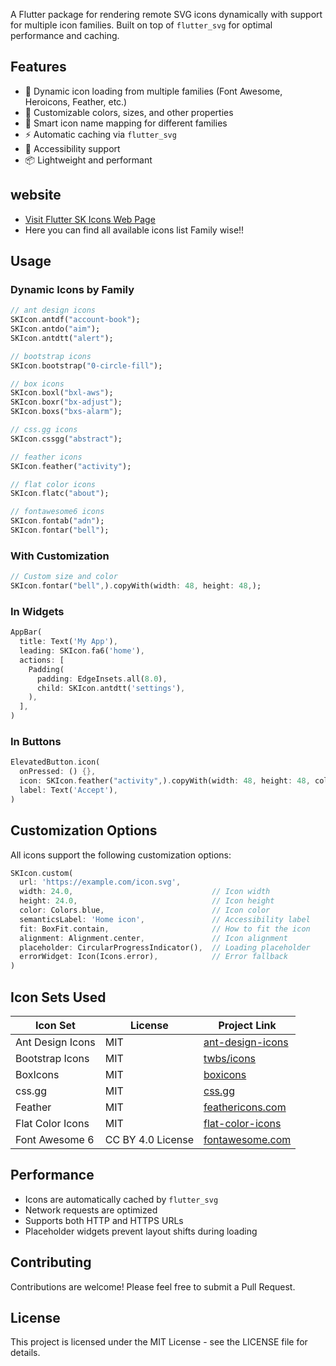 A Flutter package for rendering remote SVG icons dynamically with support for multiple icon families. Built on top of `flutter_svg` for optimal performance and caching.

## Features

- 🚀 Dynamic icon loading from multiple families (Font Awesome, Heroicons, Feather, etc.)
- 🎨 Customizable colors, sizes, and other properties
- 🔧 Smart icon name mapping for different families
- ⚡ Automatic caching via `flutter_svg`
- 🎯 Accessibility support
- 📦 Lightweight and performant

## website

- [Visit Flutter SK Icons Web Page](https://flutter-icons-sk.vercel.app)
- Here you can find all available icons list Family wise!!

## Usage

### Dynamic Icons by Family

```dart
// ant design icons
SKIcon.antdf("account-book");
SKIcon.antdo("aim");
SKIcon.antdtt("alert");

// bootstrap icons
SKIcon.bootstrap("0-circle-fill");

// box icons
SKIcon.boxl("bxl-aws");
SKIcon.boxr("bx-adjust");
SKIcon.boxs("bxs-alarm");

// css.gg icons
SKIcon.cssgg("abstract");

// feather icons
SKIcon.feather("activity");

// flat color icons
SKIcon.flatc("about");

// fontawesome6 icons
SKIcon.fontab("adn");
SKIcon.fontar("bell");
```

### With Customization

```dart
// Custom size and color
SKIcon.fontar("bell",).copyWith(width: 48, height: 48,);
```

### In Widgets

```dart
AppBar(
  title: Text('My App'),
  leading: SKIcon.fa6('home'),
  actions: [
    Padding(
      padding: EdgeInsets.all(8.0),
      child: SKIcon.antdtt('settings'),
    ),
  ],
)
```

### In Buttons

```dart
ElevatedButton.icon(
  onPressed: () {},
  icon: SKIcon.feather("activity",).copyWith(width: 48, height: 48, color: Colors.amber,),
  label: Text('Accept'),
)
```

## Customization Options

All icons support the following customization options:

```dart
SKIcon.custom(
  url: 'https://example.com/icon.svg',
  width: 24.0,                               // Icon width
  height: 24.0,                              // Icon height
  color: Colors.blue,                        // Icon color
  semanticsLabel: 'Home icon',               // Accessibility label
  fit: BoxFit.contain,                       // How to fit the icon
  alignment: Alignment.center,               // Icon alignment
  placeholder: CircularProgressIndicator(),  // Loading placeholder
  errorWidget: Icon(Icons.error),            // Error fallback
)
```

## Icon Sets Used

| Icon Set         | License           | Project Link                                                       |
| ---------------- | ----------------- | ------------------------------------------------------------------ |
| Ant Design Icons | MIT               | [ant-design-icons](https://github.com/ant-design/ant-design-icons) |
| Bootstrap Icons  | MIT               | [twbs/icons](https://github.com/twbs/icons)                        |
| BoxIcons         | MIT               | [boxicons](https://github.com/atisawd/boxicons)                    |
| css.gg           | MIT               | [css.gg](https://github.com/astrit/css.gg)                         |
| Feather          | MIT               | [feathericons.com](https://feathericons.com/)                      |
| Flat Color Icons | MIT               | [flat-color-icons](https://github.com/icons8/flat-color-icons)     |
| Font Awesome 6   | CC BY 4.0 License | [fontawesome.com](https://fontawesome.com/)                        |

## Performance

- Icons are automatically cached by `flutter_svg`
- Network requests are optimized
- Supports both HTTP and HTTPS URLs
- Placeholder widgets prevent layout shifts during loading

## Contributing

Contributions are welcome! Please feel free to submit a Pull Request.

## License

This project is licensed under the MIT License - see the LICENSE file for details.
